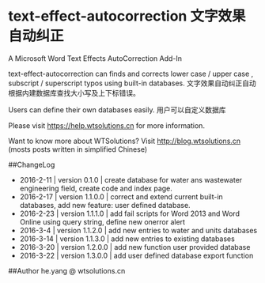 # text-effect-autocorrection 文字效果自动纠正

A Microsoft Word Text Effects AutoCorrection Add-In

text-effect-autocorrection can finds and corrects lower case / upper case , subscript / superscript typos using built-in databases.
文字效果自动纠正自动根据内建数据库查找大小写及上下标错误。

Users can define their own databases easily.
用户可以自定义数据库

Please visit https://help.wtsolutions.cn for more information.

Want to know more about WTSolutions? Visit http://blog.wtsolutions.cn (mosts posts written in simplified Chinese)

##ChangeLog
* 2016-2-11 | version 0.1.0 | create database for water ans wastewater engineering field, create code and index page.
* 2016-2-17 | version 1.1.0.0 | correct and extend current built-in databases, add new feature: user defined database.
* 2016-2-23 | version 1.1.1.0 | add fail scripts for Word 2013 and Word Online using query string, define new onerror alert
* 2016-3-4  | version 1.1.2.0 | add new entries to water and units databases
* 2016-3-14 | version 1.1.3.0 | add new entries to existing databases 
* 2016-3-20 | version 1.2.0.0 | add new function user provided database
* 2016-3-22 | version 1.3.0.0 | add user defined database export function

##Author
he.yang @ wtsolutions.cn 

